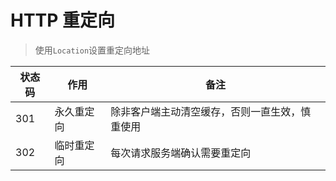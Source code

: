 # HTTP 重定向

> 使用`Location`设置重定向地址

| 状态码 | 作用       | 备注                                           |
| ------ | ---------- | ---------------------------------------------- |
| 301    | 永久重定向 | 除非客户端主动清空缓存，否则一直生效，慎重使用 |
| 302    | 临时重定向 | 每次请求服务端确认需要重定向                   |
